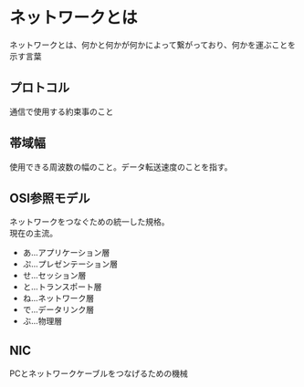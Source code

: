 # ネットワークとは

ネットワークとは、何かと何かが何かによって繋がっており、何かを運ぶことを示す言葉


## プロトコル
通信で使用する約束事のこと

## 帯域幅
使用できる周波数の幅のこと。データ転送速度のことを指す。

## OSI参照モデル
ネットワークをつなぐための統一した規格。  
現在の主流。

- あ...アプリケーション層
- ぷ...プレゼンテーション層
- せ...セッション層
- と...トランスポート層
- ね...ネットワーク層
- で...データリンク層
- ぶ...物理層

## NIC
PCとネットワークケーブルをつなげるための機械
